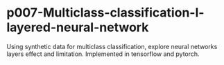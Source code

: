 # p007-Multiclass-classification-l-layered-neural-network
Using synthetic data for multiclass classification, explore neural networks layers effect and limitation. Implemented in tensorflow and pytorch. 
